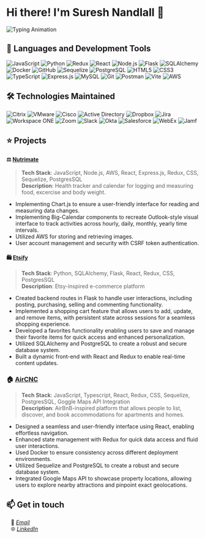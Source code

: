 # Hi there! I'm Suresh Nandlall 👋

![Typing Animation](https://readme-typing-svg.demolab.com/?font=Fira+Code&duration=4000&pause=1000&color=009fad&width=935&lines=%20Full-Stack+Developer;7-Plus+Years+IT+Experience+Troubleshooting+And+Supporting+Technologies)


## :open_book: Languages and Development Tools
![JavaScript](https://img.shields.io/badge/JavaScript-F7DF1E?style=flat&logo=javascript&logoColor=black)
![Python](https://img.shields.io/badge/Python-3776AB?style=flat&logo=python&logoColor=white)
![Redux](https://img.shields.io/badge/Redux-764ABC?style=flat&logo=redux&logoColor=white)
![React](https://img.shields.io/badge/React-20232A?style=flat&logo=react&logoColor=61DAFB)
![Node.js](https://img.shields.io/badge/Node.js-339933?style=flat&logo=nodedotjs&logoColor=white)
![Flask](https://img.shields.io/badge/Flask-000000?style=flat&logo=flask&logoColor=white)
![SQLAlchemy](https://img.shields.io/badge/SQLAlchemy-CF4647?style=flat&logo=sqlalchemy&logoColor=white)
![Docker](https://img.shields.io/badge/Docker-2496ED?style=flat&logo=docker&logoColor=white)
![GitHub](https://img.shields.io/badge/GitHub-181717?style=flat&logo=github&logoColor=white)
![Sequelize](https://img.shields.io/badge/Sequelize-52B0E7?style=flat&logo=sequelize&logoColor=white)
![PostgreSQL](https://img.shields.io/badge/PostgreSQL-336791?style=flat&logo=postgresql&logoColor=white)
![HTML5](https://img.shields.io/badge/HTML5-E34F26?style=flat&logo=html5&logoColor=white)
![CSS3](https://img.shields.io/badge/CSS3-1572B6?style=flat&logo=css3&logoColor=white)
![TypeScript](https://img.shields.io/badge/TypeScript-3178C6?style=flat&logo=typescript&logoColor=white)
![Express.js](https://img.shields.io/badge/Express.js-000000?style=flat&logo=express&logoColor=white)
![MySQL](https://img.shields.io/badge/MySQL-4479A1?style=flat&logo=mysql&logoColor=white)
![Git](https://img.shields.io/badge/Git-F05032?style=flat&logo=git&logoColor=white)
![Postman](https://img.shields.io/badge/Postman-FF6C37?style=flat&logo=postman&logoColor=white)
![Vite](https://img.shields.io/badge/Vite-646CFF?style=flat&logo=vite&logoColor=white)
![AWS](https://img.shields.io/badge/AWS-FF9900?style=flat&logo=amazonaws&logoColor=white)



## 🛠️ Technologies Maintained
![Citrix](https://img.shields.io/badge/Citrix-002B5C?style=flat&logo=citrix&logoColor=white)
![VMware](https://img.shields.io/badge/VMware-607078?style=flat&logo=vmware&logoColor=white)
![Cisco](https://img.shields.io/badge/Cisco-1BA0D7?style=flat&logo=cisco&logoColor=white)
![Active Directory](https://img.shields.io/badge/Active_Directory-0078D4?style=flat&logo=windows&logoColor=white)
![Dropbox](https://img.shields.io/badge/Dropbox-0061FF?style=flat&logo=dropbox&logoColor=white)
![Jira](https://img.shields.io/badge/Jira-0052CC?style=flat&logo=jira-software&logoColor=white)
![Workspace ONE](https://img.shields.io/badge/Workspace_ONE-FF5B00?style=flat&logo=vmware&logoColor=white)
![Zoom](https://img.shields.io/badge/Zoom-2D8CFF?style=flat&logo=zoom&logoColor=white)
![Slack](https://img.shields.io/badge/Slack-4A154B?style=flat&logo=slack&logoColor=white)
![Okta](https://img.shields.io/badge/Okta-007DC1?style=flat&logo=okta&logoColor=white)
![Salesforce](https://img.shields.io/badge/Salesforce-00A1E0?style=flat&logo=salesforce&logoColor=white)
![WebEx](https://img.shields.io/badge/WebEx-008CCF?style=flat&logo=webex&logoColor=white)
![Jamf](https://img.shields.io/badge/Jamf-1F2937?style=flat&logo=Apple&logoColor=white)
<br>

## :star: Projects

#### :balance_scale:	[Nutrimate](https://nutrimate.onrender.com)
> **Tech Stack**: JavaScript, Node.js, AWS, React, Express.js, Redux, CSS, Sequelize, PostgresSQL  
> **Description**: Health tracker and calendar for logging and measuring food, excercise and body weight.
- Implementing Chart.js to ensure a user-friendly interface for reading and measuring data changes.
- Implementing Big-Calendar components to recreate Outlook-style visual interface to track activities across hourly, daily, monthly, yearly time intervals.
- Utilized AWS for storing and retrieving images.
- User account management and security with CSRF token authentication.

#### :shopping: [Etsify](https://etsify-v1.onrender.com)
> **Tech Stack**: Python, SQLAlchemy, Flask, React, Redux, CSS, PostgresSQL  
> **Description**: Etsy-inspired e-commerce platform
- Created backend routes in Flask to handle user interactions, including posting, purchasing, selling and commenting functionality.
- Implemented a shopping cart feature that allows users to add, update, and remove items, with persistent state across sessions for a seamless shopping experience.
- Developed a favorites functionality enabling users to save and manage their favorite items for quick access and enhanced personalization.
- Utilized SQLAlchemy and PostgreSQL to create a robust and secure database system.
- Built a dynamic front-end with React and Redux to enable real-time content updates.

### :house: [AirCNC](https://aircnc-aa.onrender.com)
> **Tech Stack**: JavaScript, Typescript, React, Redux, CSS, Sequelize, PostgresSQL, Goggle Maps API Integration    
> **Description**: AirBnB-inspired platform that allows people to list, discover, and book accommodations for apartments and homes.
- Designed a seamless and user-friendly interface using React, enabling effortless navigation.
- Enhanced state management with Redux for quick data access and fluid user interactions.
- Used Docker to ensure consistency across different deployment environments.
- Utilized Sequelize and PostgreSQL to create a robust and secure database system.
- Integrated Google Maps API to showcase property locations, allowing users to explore nearby attractions and pinpoint exact geolocations.

## 📫 **Get in touch**
&nbsp;&nbsp;&nbsp;📧 *[Email](mailto:suresh.nandlall@outlook.com)*<br>
&nbsp;&nbsp;&nbsp;🌐 *[LinkedIn](https://www.linkedin.com/in/suresh-nandlall/)*<br>

